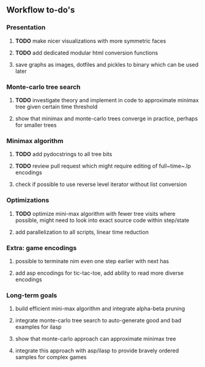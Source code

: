 Workflow to-do\'s
-----------------

### Presentation

1.  **TODO** make nicer visualizations with more symmetric
    faces

2.  **TODO** add dedicated modular html conversion functions

3.  save graphs as images, dotfiles and pickles to binary which can be
    used later

### Monte-carlo tree search

1.  **TODO** investigate theory and implement in code to
    approximate minimax tree given certain time threshold

2.  show that minimax and monte-carlo trees converge in practice,
    perhaps for smaller trees

### Minimax algorithm

1.  **TODO** add pydocstrings to all tree bits

2.  **TODO** review pull request which might require editing
    of full~time~.lp encodings

3.  check if possible to use reverse level iterator without list
    conversion

### Optimizations

1.  **TODO** optimize mini-max algorithm with fewer tree
    visits where possible, might need to look into exact source code
    within step/state

2.  add parallelization to all scripts, linear time reduction

### Extra: game encodings

1.  possible to terminate nim even one step earlier with next has

2.  add asp encodings for tic-tac-toe, add ability to read more diverse
    encodings

### Long-term goals

1.  build efficient mini-max algorithm and integrate alpha-beta pruning

2.  integrate monte-carlo tree search to auto-generate good and bad
    examples for ilasp

3.  show that monte-carlo approach can approximate minimax tree

4.  integrate this approach with asp/ilasp to provide bravely ordered
    samples for complex games
